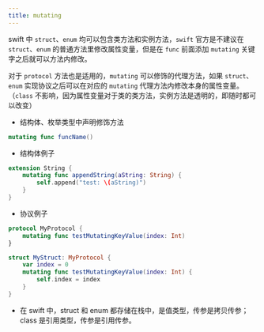 ```yaml
---
title: mutating
---
```


swift 中 `struct`、`enum` 均可以包含类方法和实例方法，`swift` 官方是不建议在 `struct`、`enum` 的普通方法里修改属性变量，但是在 `func` 前面添加 `mutating` 关键字之后就可以方法内修改。

对于 `protocol` 方法也是适用的，`mutating` 可以修饰的代理方法，如果 `struct`、`enum` 实现协议之后可以在对应的 `mutating` 代理方法内修改本身的属性变量。（`class` 不影响，因为属性变量对于类的类方法，实例方法是透明的，即随时都可以改变） 

- 结构体、枚举类型中声明修饰方法 

```swift
mutating func funcName()
```

- 结构体例子

```swift
extension String {
    mutating func appendString(aString: String) {
        self.append("test: \(aString)")
    }
}
```

- 协议例子

```swift
protocol MyProtocol {
    mutating func testMutatingKeyValue(index: Int)
}

struct MyStruct: MyProtocol {
    var index = 0
    mutating func testMutatingKeyValue(index: Int) {
        self.index = index
    }
}
```

- 在 swift 中，struct 和 enum 都存储在栈中，是值类型，传参是拷贝传参；class 是引用类型，传参是引用传参。